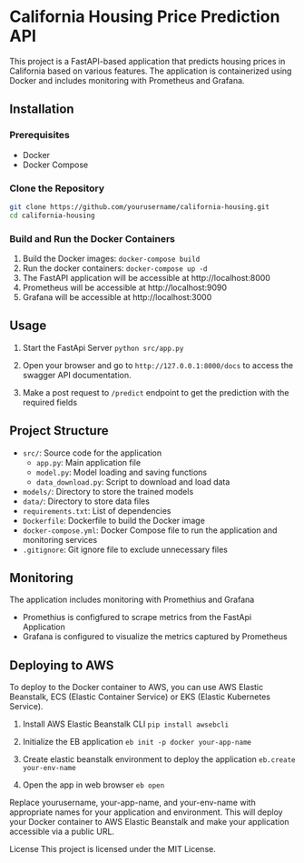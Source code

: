# California Housing Price Prediction API

This project is a FastAPI-based application that predicts housing prices in California based on various features. The application is containerized using Docker and includes monitoring with Prometheus and Grafana.

## Installation

### Prerequisites

- Docker
- Docker Compose

### Clone the Repository

```bash
git clone https://github.com/yourusername/california-housing.git
cd california-housing
```

### Build and Run the Docker Containers
1. Build the Docker images:
`docker-compose build`
2. Run the docker containers:
`docker-compose up -d`
3. The FastAPI application will be accessible at http://localhost:8000
4. Prometheus will be accessible at http://localhost:9090
5. Grafana will be accessible at http://localhost:3000


## Usage
1. Start the FastApi Server
```python src/app.py```

2. Open your browser and go to `http://127.0.0.1:8000/docs` to access the swagger API documentation.

3. Make a post request to `/predict` endpoint to get the prediction with the required fields

## Project Structure
- `src/`: Source code for the application
  - `app.py`: Main application file
  - `model.py`: Model loading and saving functions
  - `data_download.py`: Script to download and load data
- `models/`: Directory to store the trained models
- `data/`: Directory to store data files
- `requirements.txt`: List of dependencies
- `Dockerfile`: Dockerfile to build the Docker image
- `docker-compose.yml`: Docker Compose file to run the application and monitoring services
- `.gitignore`: Git ignore file to exclude unnecessary files

## Monitoring
  The application includes monitoring with Promethius and Grafana
  - Promethius is configfured to scrape metrics from the FastApi Application
  - Grafana is configured to visualize the metrics captured by Prometheus

## Deploying to AWS 
  To deploy to the Docker container to AWS, you can use AWS Elastic Beanstalk, ECS (Elastic Container Service) or EKS (Elastic Kubernetes Service). 

1. Install AWS Elastic Beanstalk CLI
```pip install awsebcli```

2. Initialize the EB application
```eb init -p docker your-app-name```

3. Create elastic beanstalk environment to deploy the application
```eb.create your-env-name```

4. Open the app in web browser
```eb open```

Replace yourusername, your-app-name, and your-env-name with appropriate names for your application and environment. This will deploy your Docker container to AWS Elastic Beanstalk and make your application accessible via a public URL.

License
This project is licensed under the MIT License.

